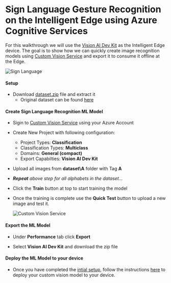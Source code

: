 # Sign Language Gesture Recognition on the Intelligent Edge using Azure Cognitive Services

For this walkthrough we will use the [Vision AI Dev Kit](https://azure.github.io/Vision-AI-DevKit-Pages/) as the Intelligent Edge device. The goal is to show how we can quickly create image recognition models using [Custom Vision Service](https://www.customvision.ai/) and export it to consume it offline at the Edge.

![Sign Language](https://raw.githubusercontent.com/jomit/sign-langauge-recognition/master/images/signs.png)

#### Setup

- Download [dataset.zip](https://github.com/jomit/sign-langauge-recognition/blob/master/dataset.zip?raw=true) file and extract it
    - Original dataset can be found [here](https://www.kaggle.com/datamunge/sign-language-mnist/version/1)

#### Create Sign Language Recognition ML Model

- Sigin to [Custom Vision Service](https://www.customvision.ai/) using your Azure Account

- Create New Project with following configuration:
    - Project Types: **Classification**
    - Classification Types: **Multiclass**
    - Domains: **General (compact)**
    - Export Capabilties: **Vision AI Dev Kit**

- Upload all images from **dataset\A** folder with Tag **A**

- ***Repeat** above step for all alphabets in the dataset...*

- Click the **Train** button at top to start training the model

- Once the training is complete use the **Quick Test** button to upload a new image and test it.

    ![Custom Vision Service](https://raw.githubusercontent.com/jomit/sign-langauge-recognition/master/images/customvisionservice.png)


#### Export the ML Model

- Under **Performance** tab click **Export**

- Select **Vision AI Dev Kit** and download the zip file


#### Deploy the ML Model to your device

- Once you have completed the [intial setup](https://azure.github.io/Vision-AI-DevKit-Pages/docs/quick_start/), follow the instructions [here](https://azure.github.io/Vision-AI-DevKit-Pages/docs/Tutorial-HOL_Using_the_VisionSample/#deploy-your-custom-model-to-your-device) to deploy your custom vision model to your device.




